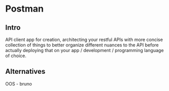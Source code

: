 # Postman


## Intro

API client app for creation, architecting your restful APIs with more concise collection of things to better organize different nuances to the API before actually deploying that on your app / development / programming language of choice.


## Alternatives

OOS - bruno 
